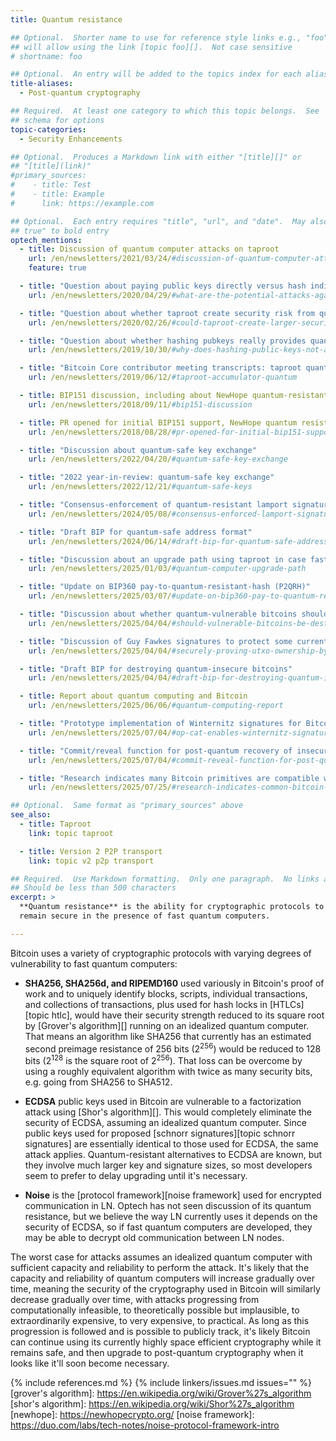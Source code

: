 ```yaml
---
title: Quantum resistance

## Optional.  Shorter name to use for reference style links e.g., "foo"
## will allow using the link [topic foo][].  Not case sensitive
# shortname: foo

## Optional.  An entry will be added to the topics index for each alias
title-aliases:
  - Post-quantum cryptography

## Required.  At least one category to which this topic belongs.  See
## schema for options
topic-categories:
  - Security Enhancements

## Optional.  Produces a Markdown link with either "[title][]" or
## "[title](link)"
#primary_sources:
#    - title: Test
#    - title: Example
#      link: https://example.com

## Optional.  Each entry requires "title", "url", and "date".  May also use "feature:
## true" to bold entry
optech_mentions:
  - title: Discussion of quantum computer attacks on taproot
    url: /en/newsletters/2021/03/24/#discussion-of-quantum-computer-attacks-on-taproot
    feature: true

  - title: "Question about paying public keys directly versus hash indirection"
    url: /en/newsletters/2020/04/29/#what-are-the-potential-attacks-against-ecdsa-that-would-be-possible-if-we-used-raw-public-keys-as-addresses

  - title: "Question about whether taproot create security risk from quantum threats?"
    url: /en/newsletters/2020/02/26/#could-taproot-create-larger-security-risks-or-hinder-future-protocol-adjustments-re-quantum-threats

  - title: "Question about whether hashing pubkeys really provides quantum resistance?"
    url: /en/newsletters/2019/10/30/#why-does-hashing-public-keys-not-actually-provide-any-quantum-resistance

  - title: "Bitcoin Core contributor meeting transcripts: taproot quantum discussion"
    url: /en/newsletters/2019/06/12/#taproot-accumulator-quantum

  - title: BIP151 discussion, including about NewHope quantum-resistant key exchange
    url: /en/newsletters/2018/09/11/#bip151-discussion

  - title: PR opened for initial BIP151 support, NewHope quantum resistance to follow
    url: /en/newsletters/2018/08/28/#pr-opened-for-initial-bip151-support

  - title: "Discussion about quantum-safe key exchange"
    url: /en/newsletters/2022/04/20/#quantum-safe-key-exchange

  - title: "2022 year-in-review: quantum-safe key exchange"
    url: /en/newsletters/2022/12/21/#quantum-safe-keys

  - title: "Consensus-enforcement of quantum-resistant lamport signatures without consensus changes"
    url: /en/newsletters/2024/05/08/#consensus-enforced-lamport-signatures-on-top-of-ecdsa-signatures

  - title: "Draft BIP for quantum-safe address format"
    url: /en/newsletters/2024/06/14/#draft-bip-for-quantum-safe-address-format

  - title: "Discussion about an upgrade path using taproot in case fast quantum computers are created"
    url: /en/newsletters/2025/01/03/#quantum-computer-upgrade-path

  - title: "Update on BIP360 pay-to-quantum-resistant-hash (P2QRH)"
    url: /en/newsletters/2025/03/07/#update-on-bip360-pay-to-quantum-resistant-hash-p2qrh

  - title: "Discussion about whether quantum-vulnerable bitcoins should be destroyed to prevent theft"
    url: /en/newsletters/2025/04/04/#should-vulnerable-bitcoins-be-destroyed

  - title: "Discussion of Guy Fawkes signatures to protect some current bitcoins against quantum theft"
    url: /en/newsletters/2025/04/04/#securely-proving-utxo-ownership-by-revealing-a-sha256-preimage

  - title: "Draft BIP for destroying quantum-insecure bitcoins"
    url: /en/newsletters/2025/04/04/#draft-bip-for-destroying-quantum-insecure-bitcoins

  - title: Report about quantum computing and Bitcoin
    url: /en/newsletters/2025/06/06/#quantum-computing-report

  - title: "Prototype implementation of Winternitz signatures for Bitcoin using `OP_CAT`"
    url: /en/newsletters/2025/07/04/#op-cat-enables-winternitz-signatures

  - title: "Commit/reveal function for post-quantum recovery of insecure bitcoins"
    url: /en/newsletters/2025/07/04/#commit-reveal-function-for-post-quantum-recovery

  - title: "Research indicates many Bitcoin primitives are compatible with quantum-resistant signatures"
    url: /en/newsletters/2025/07/25/#research-indicates-common-bitcoin-primitives-are-compatible-with-quantum-resistant-signature-algorithms

## Optional.  Same format as "primary_sources" above
see_also:
  - title: Taproot
    link: topic taproot

  - title: Version 2 P2P transport
    link: topic v2 p2p transport

## Required.  Use Markdown formatting.  Only one paragraph.  No links allowed.
## Should be less than 500 characters
excerpt: >
  **Quantum resistance** is the ability for cryptographic protocols to
  remain secure in the presence of fast quantum computers.

---
```


Bitcoin uses a variety of cryptographic protocols with varying degrees
of vulnerability to fast quantum computers:

- **SHA256, SHA256d, and RIPEMD160** used variously in Bitcoin's proof
  of work and to uniquely identify blocks, scripts, individual
  transactions, and collections of transactions, plus used for hash
  locks in [HTLCs][topic htlc], would have their security strength
  reduced to its square root by [Grover's algorithm][] running on an
  idealized quantum computer.  That means an algorithm like SHA256 that
  currently has an estimated second preimage resistance of 256 bits
  (2<sup>256</sup>) would be reduced to 128 bits (2<sup>128</sup> is the
  square root of 2<sup>256</sup>).  That loss can be overcome by using a
  roughly equivalent algorithm with twice as many security bits, e.g.
  going from SHA256 to SHA512.

- **ECDSA** public keys used in Bitcoin are vulnerable to a
  factorization attack using [Shor's algorithm][].  This would
  completely eliminate the security of ECDSA, assuming an idealized
  quantum computer.  Since public keys used for proposed [schnorr
  signatures][topic schnorr signatures] are essentially identical to
  those used for ECDSA, the same attack applies.  Quantum-resistant
  alternatives to ECDSA are known, but they involve much larger key and
  signature sizes, so most developers seem to prefer to delay upgrading
  until it's necessary.

- **Noise** is the [protocol framework][noise framework] used for
  encrypted communication in LN.
  Optech has not seen discussion of its quantum resistance, but we
  believe the way LN currently uses it depends on the security of ECDSA,
  so if fast quantum computers are developed, they may be able to
  decrypt old communication between LN nodes.

The worst case for attacks assumes an idealized quantum computer with
sufficient capacity and reliability to perform the attack.  It's likely
that the capacity and reliability of quantum computers will increase
gradually over time, meaning the security of the cryptography used in
Bitcoin will similarly decrease gradually over time, with attacks
progressing from computationally infeasible, to theoretically possible
but implausible, to extraordinarily expensive, to very expensive, to
practical.  As long as this progression is followed and is possible to
publicly track, it's likely Bitcoin can continue using its currently
highly space efficient cryptography while it remains safe, and then
upgrade to post-quantum cryptography when it looks like it'll soon
become necessary.

{% include references.md %}
{% include linkers/issues.md issues="" %}
[grover's algorithm]: https://en.wikipedia.org/wiki/Grover%27s_algorithm
[shor's algorithm]: https://en.wikipedia.org/wiki/Shor%27s_algorithm
[newhope]: https://newhopecrypto.org/
[noise framework]: https://duo.com/labs/tech-notes/noise-protocol-framework-intro
